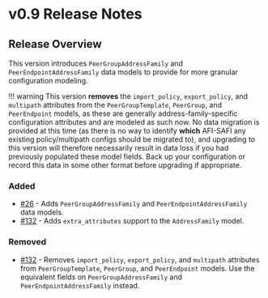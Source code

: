 # v0.9 Release Notes

## Release Overview

This version introduces `PeerGroupAddressFamily` and `PeerEndpointAddressFamily` data models to provide for more granular configuration modeling.

!!! warning
    This version **removes** the `import_policy`, `export_policy`, and `multipath` attributes from the `PeerGroupTemplate`, `PeerGroup`, and `PeerEndpoint` models, as these are generally address-family-specific configuration attributes and are modeled as such now. No data migration is provided at this time (as there is no way to identify **which** AFI-SAFI any existing policy/multipath configs should be migrated to), and upgrading to this version will therefore necessarily result in data loss if you had previously populated these model fields. Back up your configuration or record this data in some other format before upgrading if appropriate.

### Added

- [#26](https://github.com/nautobot/nautobot-plugin-bgp-models/issues/26) - Adds `PeerGroupAddressFamily` and `PeerEndpointAddressFamily` data models.
- [#132](https://github.com/nautobot/nautobot-plugin-bgp-models/pull/132) - Adds `extra_attributes` support to the `AddressFamily` model.

### Removed

- [#132](https://github.com/nautobot/nautobot-plugin-bgp-models/pull/132) - Removes `import_policy`, `export_policy`, and `multipath` attributes from `PeerGroupTemplate`, `PeerGroup`, and `PeerEndpoint` models. Use the equivalent fields on `PeerGroupAddressFamily` and `PeerEndpointAddressFamily` instead.
